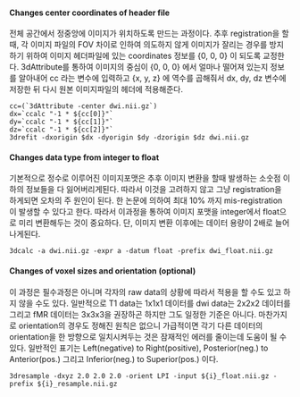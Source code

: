 #### Changes center coordinates of header file 
전체 공간에서 정중앙에 이미지가 위치하도록 만드는 과정이다. 추후 registration을 할 때, 각 이미지 파일의 FOV 차이로 인하여 의도하지 않게 이미지가 잘리는 경우를 방지하기 위하여 이미지 헤더파일에 있는 coordinates 정보를 {0, 0, 0} 이 되도록 교정한다. 3dAttribute를 통하여 이미지의 중심이 {0, 0, 0} 에서 얼마나 떨어져 있는지 정보를 알아내어 cc 라는 변수에 입력하고 {x, y, z} 에 역수를 곱해줘서 dx, dy, dz 변수에 저장한 뒤 다시 원본 이미지파일의 헤더에 적용해준다. 

<pre><code>cc=(`3dAttribute -center dwi.nii.gz`)   
dx=`ccalc "-1 * ${cc[0]}"`
dy=`ccalc "-1 * ${cc[1]}"`
dz=`ccalc "-1 * ${cc[2]}"`
3drefit -dxorigin $dx -dyorigin $dy -dzorigin $dz dwi.nii.gz</code></pre>

#### Changes data type from integer to float
기본적으로 정수로 이루어진 이미지포맷은 추후 이미지 변환을 할때 발생하는 소숫점 이하의 정보들을 다 잃어버리게된다. 따라서 이것을 고려하지 않고 그냥 registration을 하게되면 오차의 주 원인이 된다. 한 논문에 의하여 최대 10% 까지 mis-registration 이 발생할 수 있다고 한다. 따라서 이과정을 통하여 이미지 포맷을 integer에서 float으로 미리 변환해두는 것이 중요하다. 단, 이미지 변환 이후에는 데이터 용량이 2배로 늘어나게된다. 

<pre><code>3dcalc -a dwi.nii.gz -expr a -datum float -prefix dwi_float.nii.gz</code></pre>

#### Changes of voxel sizes and orientation (optional)
이 과정은 필수과정은 아니며 각자의 raw data의 상황에 따라서 적용을 할 수도 있고 하지 않을 수도 있다. 일반적으로 T1 data는 1x1x1 데이터를 dwi data는 2x2x2 데이터를 그리고 fMR 데이터는 3x3x3을 권장하곤 하지만 그도 일정한 기준은 아니다. 마찬가지로 orientation의 경우도 정해진 원칙은 없으니 가급적이면 각기 다른 데이터의 orientation을 한 방향으로 일치시켜두는 것은 잠재적인 에러를 줄이는데 도움이 될 수 있다. 일반적인 표기는 Left(negative) to Right(positive), Posterior(neg.) to Anterior(pos.) 그리고 Inferior(neg.) to Superior(pos.) 이다. 

<pre><code>3dresample -dxyz 2.0 2.0 2.0 -orient LPI -input ${i}_float.nii.gz -prefix ${i}_resample.nii.gz</code></pre>

